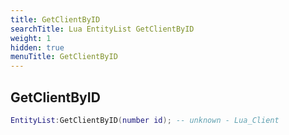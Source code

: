 ```yaml
---
title: GetClientByID
searchTitle: Lua EntityList GetClientByID
weight: 1
hidden: true
menuTitle: GetClientByID
---
```

## GetClientByID
```lua
EntityList:GetClientByID(number id); -- unknown - Lua_Client
```